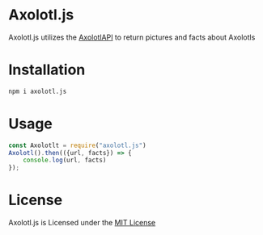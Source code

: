 # Axolotl.js
 Axolotl.js utilizes the [AxolotlAPI](https://theaxolotlapi.netlify.app) to return pictures and facts about Axolotls

# Installation
```bash
npm i axolotl.js
```

# Usage
```javascript
const Axolotlt = require("axolotl.js")
Axolotl().then(({url, facts}) => {
    console.log(url, facts)
});
```

# License
Axolotl.js is Licensed under the [MIT License](https://github.com/MattPlays/Axolotl.js/blob/main/LICENSE)